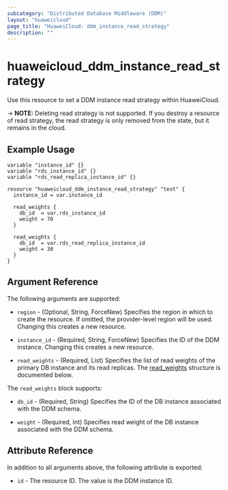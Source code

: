```yaml
---
subcategory: "Distributed Database Middleware (DDM)"
layout: "huaweicloud"
page_title: "HuaweiCloud: ddm_instance_read_strategy"
description: ""
---
```


# huaweicloud_ddm_instance_read_strategy

Use this resource to set a DDM instance read strategy within HuaweiCloud.

-> **NOTE:** Deleting read strategy is not supported. If you destroy a resource of read strategy,
the read strategy is only removed from the state, but it remains in the cloud.

## Example Usage

```hcl
variable "instance_id" {}
variable "rds_instance_id" {}
variable "rds_read_replica_instance_id" {}

resource "huaweicloud_ddm_instance_read_strategy" "test" {
  instance_id = var.instance_id

  read_weights {
    db_id  = var.rds_instance_id
    weight = 70
  }

  read_weights {
    db_id  = var.rds_read_replica_instance_id
    weight = 30
  }
}
```

## Argument Reference

The following arguments are supported:

* `region` - (Optional, String, ForceNew) Specifies the region in which to create the resource.
  If omitted, the provider-level region will be used. Changing this creates a new resource.

* `instance_id` - (Required, String, ForceNew) Specifies the ID of the DDM instance.
  Changing this creates a new resource.

* `read_weights` - (Required, List) Specifies the list of read weights of the primary DB instance
  and its read replicas. The [read_weights](#ddm_read_weights) structure is documented below.

<a name="ddm_read_weights"></a>
The `read_weights` block supports:

* `db_id` - (Required, String) Specifies the ID of the DB instance associated with the DDM schema.

* `weight` - (Required, Int) Specifies read weight of the DB instance associated with the DDM schema.

## Attribute Reference

In addition to all arguments above, the following attribute is exported:

* `id` - The resource ID. The value is the DDM instance ID.
